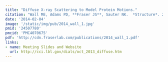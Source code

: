 ```yaml
---
title: "Diffuse X-ray Scattering to Model Protein Motions."
citation: "Wall ME, Adams PD, **Fraser JS**, Sauter NK.  *Structure*. 2014."
date: '2014-02-04'
image: '/static/img/pub/2014_wall_1.jpg'
pmid: '24507780'
pmcid: 'PMC4070675'
pdf: 'http://cdn.fraserlab.com/publications/2014_wall_1.pdf'
links:
- name: Meeting Slides and Website
  url: http://cci.lbl.gov/dials/oct_2013_diffuse.htm
---
```

